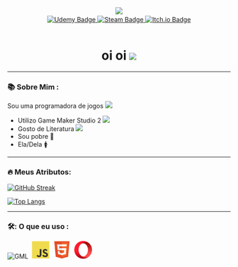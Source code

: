 <div id="header" align="center">
  <img src="http://pa1.narvii.com/6493/1ea239d4c28186844fc4cece2c78453297a99027_00.gif" width="170"/>
</div>

<div id="badges" align="center">
  <a href="https://www.udemy.com">
    <img src="https://img.shields.io/badge/Udemy-EC5252?style=for-the-badge&logo=Udemy&logoColor=white" alt="Udemy Badge"/>
  </a>
  <a href="https://steamcommunity.com/id/_emizinha/">
    <img src="https://img.shields.io/badge/Steam-000000?style=for-the-badge&logo=steam&logoColor=white" alt="Steam Badge"/>
  </a>
  <a href="https://aguinha-uwu.itch.io">
    <img src="https://img.shields.io/badge/Itch.io-FA5C5C?style=for-the-badge&logo=itchdotio&logoColor=white" alt="Itch.io Badge"/>
  </a>
 
  <br/>
  
  <img src="https://komarev.com/ghpvc/?username=aguinha&style=flat-square&color=blue" alt=""/>
  
<h1>
  oi oi
  <img src="https://media.giphy.com/media/hvRJCLFzcasrR4ia7z/giphy.gif" width="30px"/>
</h1>
  
</div>

---

### 📚 Sobre Mim :

Sou uma programadora de jogos <img src="https://1.bp.blogspot.com/-tOaM0onrgiI/YYmNf7BtNQI/AAAAAAAAJn0/YlN6PalJ9skC08Mo8sdbjMZsILVmQfTTgCLcBGAsYHQ/s376/FluffyPiercingEkaltadeta-size_restricted.gif" width="30">

- Utilizo Game Maker Studio 2 <img src="https://pbs.twimg.com/profile_images/1516433560630145037/G94DabaV_400x400.jpg" width="20">
- Gosto de Literatura <img src="https://i.pinimg.com/originals/f1/bf/39/f1bf394131c1a324cefebc2f855985e6.gif" width="20">
- Sou pobre 💸
- Ela/Dela 🚺


---

### 🔥 Meus Atributos:

[![GitHub Streak](http://github-readme-streak-stats.herokuapp.com?user=aguinha&theme=onedark_duo&date_format=j%20M%5B%20Y%5D)](https://git.io/streak-stats)

[![Top Langs](https://github-readme-stats.vercel.app/api/top-langs/?username=aguinha&layout=compact&theme=vision-friendly-dark)](https://github.com/anuraghazra/github-readme-stats)

---

### 🛠️: O que eu uso :

<div>
  <img src="https://images.sftcdn.net/images/t_app-logo-xl,f_auto/p/857aef91-1205-4de4-895b-125e66acb5b7/3172864888/gamemaker-studio-icon.png" title="GML" alt="GML"      width="40" height="40"/>&nbsp;
  <img src="https://github.com/devicons/devicon/blob/master/icons/javascript/javascript-original.svg" title="JS" alt="JS" width="40" height="40"/>&nbsp;
  <img src="https://github.com/devicons/devicon/blob/master/icons/html5/html5-original.svg" title="HTML" alt="HTML" width="40" height="40"/>&nbsp;
  <img src="https://github.com/devicons/devicon/blob/master/icons/opera/opera-original.svg" title="Opera" alt="Opera" width="40" height="40"/>&nbsp;
  
</div>
